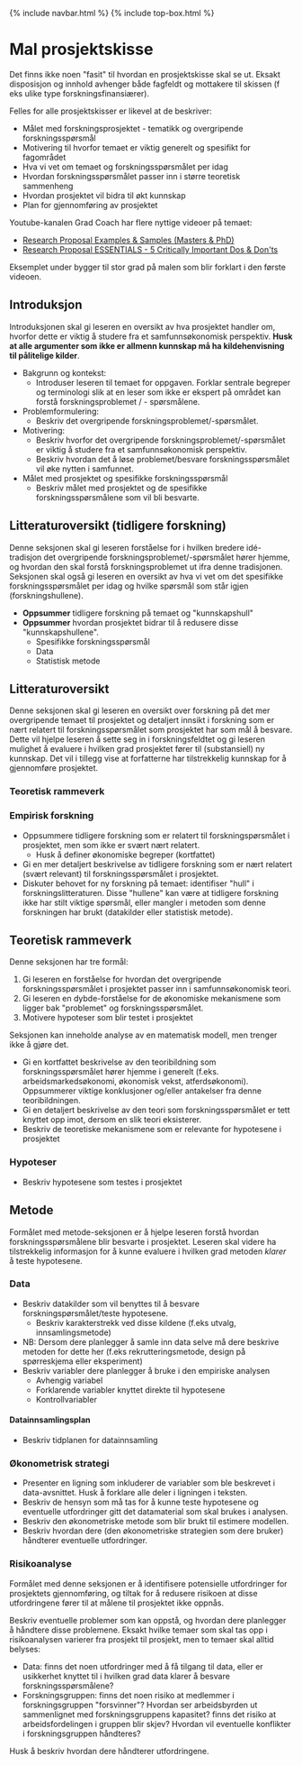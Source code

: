{% include navbar.html %}  {% include top-box.html %}
# Mal prosjektskisse

Det finns ikke noen "fasit" til hvordan en prosjektskisse skal se ut. Eksakt disposisjon og innhold avhenger både fagfeldt og mottakere til skissen (f eks ulike type forskningsfinansiærer). 

Felles for alle prosjektskisser er likevel at de beskriver:

* Målet med forskningsprosjektet - tematikk og overgripende forskningsspørsmål
* Motivering til hvorfor temaet er viktig generelt og spesifikt for fagområdet
* Hva vi vet om temaet og forskningsspørsmålet per idag
* Hvordan forskningsspørsmålet passer inn i større teoretisk sammenheng
* Hvordan prosjektet vil bidra til økt kunnskap
* Plan for gjennomføring av prosjektet

Youtube-kanalen Grad Coach har flere nyttige videoer på temaet:
* [Research Proposal Examples & Samples (Masters & PhD)](https://www.youtube.com/watch?v=Hs5qVavUjwI)
* [Research Proposal ESSENTIALS - 5 Critically Important Dos & Don'ts](https://www.youtube.com/watch?v=Y9xeH7Bwo_E)

Eksemplet under bygger til stor grad på malen som blir forklart i den første videoen. 

## Introduksjon
Introduksjonen skal gi leseren en oversikt av hva prosjektet handler om, hvorfor dette er viktig å studere fra et samfunnsøkonomisk perspektiv. **Husk at alle argumenter som ikke er allmenn kunnskap må ha kildehenvisning til pålitelige kilder**. 

* Bakgrunn og kontekst:
  * Introduser leseren til temaet for oppgaven. Forklar sentrale begreper og terminologi slik at en leser som ikke er ekspert på området kan forstå forskningsproblemet / - spørsmålene.
* Problemformulering:
  * Beskriv det overgripende forskningsproblemet/-spørsmålet.   
* Motivering:
  * Beskriv hvorfor det overgripende forskningsproblemet/-spørsmålet er viktig å studere fra et samfunnsøkonomisk perspektiv.
  * Beskriv hvordan det å løse problemet/besvare forskningsspørsmålet vil øke nytten i samfunnet.
* Målet med prosjektet og spesifikke forskningsspørsmål
  * Beskriv målet med prosjektet og de spesifikke forskningsspørsmålene som vil bli besvarte.
     
## Litteraturoversikt (tidligere forskning)
Denne seksjonen skal gi leseren forståelse for i hvilken bredere idé-tradisjon det overgripende forskningsproblemet/-spørsmålet hører hjemme, og hvordan den skal forstå forskningsproblemet ut ifra denne tradisjonen. 
Seksjonen skal også gi leseren en oversikt av hva vi vet om det spesifikke forskningsspørsmålet per idag og hvilke spørsmål som står igjen (forskningshullene). 

* **Oppsummer** tidligere forskning på temaet og "kunnskapshull"
* **Oppsummer** hvordan prosjektet bidrar til å redusere disse "kunnskapshullene".
   * Spesifikke forskningsspørsmål
   * Data
   * Statistisk metode      

## Litteraturoversikt
Denne seksjonen skal gi leseren en oversikt over forskning på det mer overgripende temaet til prosjektet og detaljert innsikt i forskning som er nært relatert til forskningsspørsmålet som prosjektet har som mål å besvare. Dette vil hjelpe leseren å sette seg in i forskningsfeldtet og gi leseren mulighet å evaluere i hvilken grad prosjektet fører til (substansiell) ny kunnskap. Det vil i tillegg vise at forfatterne har tilstrekkelig kunnskap for å gjennomføre prosjektet. 

### Teoretisk rammeverk 

### Empirisk forskning

* Oppsummere tidligere forskning som er relatert til forskningspørsmålet i prosjektet, men som ikke er svært nært relatert.
    * Husk å definer økonomiske begreper (kortfattet)
* Gi en mer detaljert beskrivelse av tidligere forskning som er nært relatert (svært relevant) til forskningsspørsmålet i prosjektet.
* Diskuter behovet for ny forskning på temaet: identifiser "hull" i forskningslitteraturen. Disse "hullene" kan være at tidligere forskning ikke har stilt viktige spørsmål, eller mangler i metoden som denne forskningen har brukt (datakilder eller statistisk metode).

## Teoretisk rammeverk
Denne seksjonen har tre formål:
1. Gi leseren en forståelse for hvordan det overgripende forskningsspørsmålet i prosjektet passer inn i samfunnsøkonomisk teori.
2. Gi leseren en dybde-forståelse for de økonomiske mekanismene som ligger bak "problemet" og forskningsspørsmålet.
3. Motivere hypoteser som blir testet i prosjektet

Seksjonen kan inneholde analyse av en matematisk modell, men trenger ikke å gjøre det. 

* Gi en kortfattet beskrivelse av den teoribildning som forskningsspørsmålet hører hjemme i generelt (f.eks. arbeidsmarkedsøkonomi, økonomisk vekst, atferdsøkonomi). Oppsummerer viktige konklusjoner og/eller antakelser fra denne teoribildningen.
* Gi en detaljert beskrivelse av den teori som forskningsspørsmålet er tett knyttet opp imot, dersom en slik teori eksisterer.
* Beskriv de teoretiske mekanismene som er relevante for hypotesene i prosjektet

### Hypoteser
* Beskriv hypotesene som testes i prosjektet
  
## Metode
Formålet med metode-seksjonen er å hjelpe leseren forstå hvordan forskningsspørsmålene blir besvarte i prosjektet. Leseren skal videre ha tilstrekkelig informasjon for å kunne evaluere i hvilken grad metoden *klarer* å teste hypotesene. 
  
### Data
* Beskriv datakilder som vil benyttes til å besvare forskningspørsmålet/teste hypotesene.
    * Beskriv karakterstrekk ved disse kildene (f.eks utvalg, innsamlingsmetode)
* NB: Dersom dere planlegger å samle inn data selve må dere beskrive metoden for dette her (f.eks rekrutteringsmetode, design på spørreskjema eller eksperiment)
* Beskriv variabler dere planlegger å bruke i den empiriske analysen
   * Avhengig variabel
   * Forklarende variabler knyttet direkte til hypotesene
   * Kontrollvariabler 

#### Datainnsamlingsplan
* Beskriv tidplanen for datainnsamling
  
### Økonometrisk strategi
* Presenter en ligning som inkluderer de variabler som ble beskrevet i data-avsnittet. Husk å forklare alle deler i ligningen i teksten. 
* Beskriv de hensyn som må tas for å kunne teste hypotesene og eventuelle utfordringer gitt det datamaterial som skal brukes i analysen.
* Beskriv den økonometriske metode som blir brukt til estimere modellen. 
* Beskriv hvordan dere (den økonometriske strategien som dere bruker) håndterer eventuelle utfordringer.
  

### Risikoanalyse
Formålet med denne seksjonen er å identifisere potensielle utfordringer for prosjektets gjennomføring, og tiltak for å redusere risikoen at disse utfordringene fører til at målene til prosjektet ikke oppnås.

Beskriv eventuelle problemer som kan oppstå, og hvordan dere planlegger å håndtere disse problemene. Eksakt hvilke temaer som skal tas opp i risikoanalysen varierer fra prosjekt til prosjekt, men to temaer skal alltid belyses:

* Data: finns det noen utfordringer med å få tilgang til data, eller er usikkerhet knyttet til i hvilken grad data klarer å besvare forskningsspørsmålene?
* Forskningsgruppen: finns det noen risiko at medlemmer i forskningsgruppen "forsvinner"? Hvordan ser arbeidsbyrden ut sammenlignet med forskningsgruppens kapasitet? finns det risiko at arbeidsfordelingen i gruppen blir skjev? Hvordan vil eventuelle konflikter i forskningsgruppen håndteres?

Husk å beskriv hvordan dere håndterer utfordringene. 
